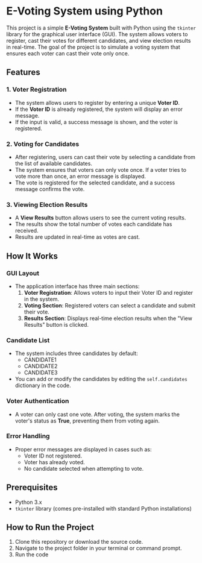 # E-Voting System using Python


This project is a simple **E-Voting System** built with Python using the `tkinter` library for the graphical user interface (GUI). The system allows voters to register, cast their votes for different candidates, and view election results in real-time. The goal of the project is to simulate a voting system that ensures each voter can cast their vote only once.

## Features

### 1. **Voter Registration**
   - The system allows users to register by entering a unique **Voter ID**.
   - If the **Voter ID** is already registered, the system will display an error message.
   - If the input is valid, a success message is shown, and the voter is registered.

### 2. **Voting for Candidates**
   - After registering, users can cast their vote by selecting a candidate from the list of available candidates.
   - The system ensures that voters can only vote once. If a voter tries to vote more than once, an error message is displayed.
   - The vote is registered for the selected candidate, and a success message confirms the vote.

### 3. **Viewing Election Results**
   - A **View Results** button allows users to see the current voting results.
   - The results show the total number of votes each candidate has received.
   - Results are updated in real-time as votes are cast.

## How It Works

### GUI Layout
- The application interface has three main sections:
  1. **Voter Registration**: Allows voters to input their Voter ID and register in the system.
  2. **Voting Section**: Registered voters can select a candidate and submit their vote.
  3. **Results Section**: Displays real-time election results when the "View Results" button is clicked.

### Candidate List
- The system includes three candidates by default:
  - CANDIDATE1
  - CANDIDATE2
  - CANDIDATE3
- You can add or modify the candidates by editing the `self.candidates` dictionary in the code.

### Voter Authentication
- A voter can only cast one vote. After voting, the system marks the voter's status as **True**, preventing them from voting again.

### Error Handling
- Proper error messages are displayed in cases such as:
  - Voter ID not registered.
  - Voter has already voted.
  - No candidate selected when attempting to vote.

## Prerequisites

- Python 3.x
- `tkinter` library (comes pre-installed with standard Python installations)

## How to Run the Project

1. Clone this repository or download the source code.
2. Navigate to the project folder in your terminal or command prompt.
3. Run the code

